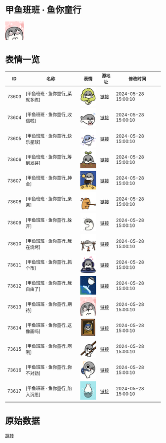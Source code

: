 # 甲鱼班班 · 鱼你童行

<img src="./cover.png" height="60" alt="cover" />

# 表情一览

|ID|名称|表情|源地址|修改时间|
|----|----|----|----|----|
|73603|[甲鱼班班 · 鱼你童行_菜就多练]|<img src="./pic/073603_%5B甲鱼班班 · 鱼你童行_菜就多练%5D.png" height="60" alt="菜就多练"/>|[链接](https://i0.hdslb.com/bfs/garb/362c8e79942ff9d57565bf28f76654ef55095b45.png)|2024-05-28 15:00:10|
|73604|[甲鱼班班 · 鱼你童行_收信啦]|<img src="./pic/073604_%5B甲鱼班班 · 鱼你童行_收信啦%5D.png" height="60" alt="收信啦"/>|[链接](https://i0.hdslb.com/bfs/garb/2d2b7123acc8cc520bb789008c98fd3f77d20e1a.png)|2024-05-28 15:00:10|
|73605|[甲鱼班班 · 鱼你童行_快乐星球]|<img src="./pic/073605_%5B甲鱼班班 · 鱼你童行_快乐星球%5D.png" height="60" alt="快乐星球"/>|[链接](https://i0.hdslb.com/bfs/garb/d440419c7abf5a8906a804d93d5b4b59941edafd.png)|2024-05-28 15:00:10|
|73606|[甲鱼班班 · 鱼你童行_等到发芽]|<img src="./pic/073606_%5B甲鱼班班 · 鱼你童行_等到发芽%5D.png" height="60" alt="等到发芽"/>|[链接](https://i0.hdslb.com/bfs/garb/019cdc409ebaad268e91588811b98403447e9ef7.png)|2024-05-28 15:00:10|
|73607|[甲鱼班班 · 鱼你童行_神金]|<img src="./pic/073607_%5B甲鱼班班 · 鱼你童行_神金%5D.png" height="60" alt="神金"/>|[链接](https://i0.hdslb.com/bfs/garb/8ebe346ead12bb6886e9f404f51b6a024dc1fa90.png)|2024-05-28 15:00:10|
|73608|[甲鱼班班 · 鱼你童行_亲亲]|<img src="./pic/073608_%5B甲鱼班班 · 鱼你童行_亲亲%5D.png" height="60" alt="亲亲"/>|[链接](https://i0.hdslb.com/bfs/garb/e467e818d7fe883f010bcc61007e574df0ed6f1e.png)|2024-05-28 15:00:10|
|73609|[甲鱼班班 · 鱼你童行_躲开]|<img src="./pic/073609_%5B甲鱼班班 · 鱼你童行_躲开%5D.png" height="60" alt="躲开"/>|[链接](https://i0.hdslb.com/bfs/garb/f6763455f96b0b8fb3cb11f1934955d755e5603b.png)|2024-05-28 15:00:10|
|73610|[甲鱼班班 · 鱼你童行_我在烧烤]|<img src="./pic/073610_%5B甲鱼班班 · 鱼你童行_我在烧烤%5D.png" height="60" alt="我在烧烤"/>|[链接](https://i0.hdslb.com/bfs/garb/00d7959130524c7b6842cb3fdbae57592fbb3974.png)|2024-05-28 15:00:10|
|73611|[甲鱼班班 · 鱼你童行_抓个币]|<img src="./pic/073611_%5B甲鱼班班 · 鱼你童行_抓个币%5D.png" height="60" alt="抓个币"/>|[链接](https://i0.hdslb.com/bfs/garb/4821c6a9117c944f4d2db47717e09e11b13988d8.png)|2024-05-28 15:00:10|
|73612|[甲鱼班班 · 鱼你童行_我自由了]|<img src="./pic/073612_%5B甲鱼班班 · 鱼你童行_我自由了%5D.png" height="60" alt="我自由了"/>|[链接](https://i0.hdslb.com/bfs/garb/feec822496086d61ebcbba09b9b86885d67ba94d.png)|2024-05-28 15:00:10|
|73613|[甲鱼班班 · 鱼你童行_期待]|<img src="./pic/073613_%5B甲鱼班班 · 鱼你童行_期待%5D.png" height="60" alt="期待"/>|[链接](https://i0.hdslb.com/bfs/garb/455a2688d315a4746935f1ac5cc9538d71b7780c.png)|2024-05-28 15:00:10|
|73614|[甲鱼班班 · 鱼你童行_这像画吗]|<img src="./pic/073614_%5B甲鱼班班 · 鱼你童行_这像画吗%5D.png" height="60" alt="这像画吗"/>|[链接](https://i0.hdslb.com/bfs/garb/245f4b60d6695af4ed05cab3772b0a94015fe437.png)|2024-05-28 15:00:10|
|73615|[甲鱼班班 · 鱼你童行_啊咧]|<img src="./pic/073615_%5B甲鱼班班 · 鱼你童行_啊咧%5D.png" height="60" alt="啊咧"/>|[链接](https://i0.hdslb.com/bfs/garb/c7cf3f67326523c6e761d407e1ae706669e0f7ce.png)|2024-05-28 15:00:10|
|73616|[甲鱼班班 · 鱼你童行_你不对劲]|<img src="./pic/073616_%5B甲鱼班班 · 鱼你童行_你不对劲%5D.png" height="60" alt="你不对劲"/>|[链接](https://i0.hdslb.com/bfs/garb/f5b7907173f39c11df0b96fdaea6aa692d450dec.png)|2024-05-28 15:00:10|
|73617|[甲鱼班班 · 鱼你童行_陷入沉思]|<img src="./pic/073617_%5B甲鱼班班 · 鱼你童行_陷入沉思%5D.png" height="60" alt="陷入沉思"/>|[链接](https://i0.hdslb.com/bfs/garb/492ffe0983d58464dcd7a97cb55a6522259ad347.png)|2024-05-28 15:00:10|

# 原始数据

[跳转](./raw.json)

